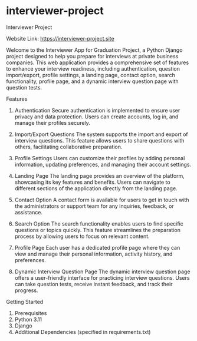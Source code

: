 # interviewer-project

Interviewer Project

Website Link: https://interviewer-project.site

Welcome to the Interviewer App for Graduation Project, a Python Django project designed to help you prepare for interviews at private business companies. This web application provides a comprehensive set of features to enhance your interview readiness, including authentication, question import/export, profile settings, a landing page, contact option, search functionality, profile page, and a dynamic interview question page with question tests.

Features

1. Authentication
Secure authentication is implemented to ensure user privacy and data protection. Users can create accounts, log in, and manage their profiles securely.

2. Import/Export Questions
The system supports the import and export of interview questions. This feature allows users to share questions with others, facilitating collaborative preparation.

3. Profile Settings
Users can customize their profiles by adding personal information, updating preferences, and managing their account settings.

4. Landing Page
The landing page provides an overview of the platform, showcasing its key features and benefits. Users can navigate to different sections of the application directly from the landing page.

5. Contact Option
A contact form is available for users to get in touch with the administrators or support team for any inquiries, feedback, or assistance.

6. Search Option
The search functionality enables users to find specific questions or topics quickly. This feature streamlines the preparation process by allowing users to focus on relevant content.

7. Profile Page
Each user has a dedicated profile page where they can view and manage their personal information, activity history, and preferences.

8. Dynamic Interview Question Page
The dynamic interview question page offers a user-friendly interface for practicing interview questions. Users can take question tests, receive instant feedback, and track their progress.

Getting Started

1. Prerequisites
2. Python 3.11
3. Django
4. Additional Dependencies (specified in requirements.txt)
